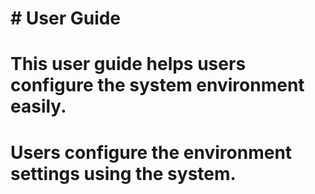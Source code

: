 # \# User Guide

# 

# This user guide helps users configure the system environment easily.

# Users configure the environment settings using the system.

# 

